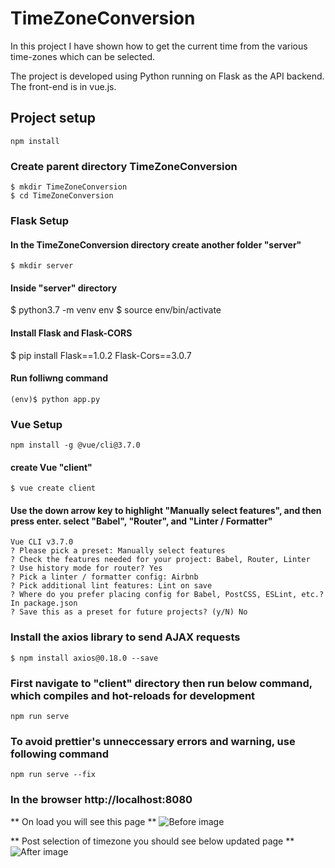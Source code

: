# TimeZoneConversion
In this project I have shown how to get the current time from the various time-zones which can be selected.

The project is developed using Python running on Flask as the API backend.
The front-end is in vue.js.

## Project setup
```
npm install
```
### Create parent directory TimeZoneConversion
```
$ mkdir TimeZoneConversion
$ cd TimeZoneConversion
```

### Flask Setup
#### In the TimeZoneConversion directory create another folder "server"
```
$ mkdir server
```

#### Inside "server" directory 
$ python3.7 -m venv env
$ source env/bin/activate

#### Install Flask and Flask-CORS
$ pip install Flask==1.0.2 Flask-Cors==3.0.7

#### Run folliwng command 
```
(env)$ python app.py
```

### Vue Setup
```
npm install -g @vue/cli@3.7.0
```

#### create Vue "client"
```
$ vue create client
```

#### Use the down arrow key to highlight "Manually select features", and then press enter. select "Babel", "Router", and "Linter / Formatter"
```
Vue CLI v3.7.0
? Please pick a preset: Manually select features
? Check the features needed for your project: Babel, Router, Linter
? Use history mode for router? Yes
? Pick a linter / formatter config: Airbnb
? Pick additional lint features: Lint on save
? Where do you prefer placing config for Babel, PostCSS, ESLint, etc.? In package.json
? Save this as a preset for future projects? (y/N) No
```
### Install the axios library to send AJAX requests
```
$ npm install axios@0.18.0 --save
```

### First navigate to "client" directory then run below command, which compiles and hot-reloads for development
```
npm run serve
```
### To avoid prettier's unneccessary errors and warning, use following command
```
npm run serve --fix
```

### In the browser http://localhost:8080
** On load you will see this page **
![Before image](https://github.com/Khushboosah/TimeZoneConversion/blob/master/client/src/assets/Screen%20Shot%202020-07-27%20at%208.47.33%20PM.png)

** Post selection of timezone you should see below updated page **
![After image](https://github.com/Khushboosah/TimeZoneConversion/blob/master/client/src/assets/Screen%20Shot%202020-07-27%20at%208.48.10%20PM.png)
